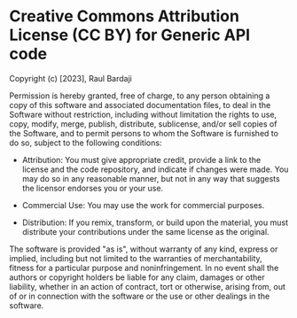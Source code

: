 # Creative Commons Attribution License (CC BY) for Generic API code

Copyright (c) [2023], Raul Bardaji

Permission is hereby granted, free of charge, to any person obtaining a copy of this software and associated documentation files, to deal in the Software without restriction, including without limitation the rights to use, copy, modify, merge, publish, distribute, sublicense, and/or sell copies of the Software, and to permit persons to whom the Software is furnished to do so, subject to the following conditions:

- Attribution: You must give appropriate credit, provide a link to the license and the code repository, and indicate if changes were made. You may do so in any reasonable manner, but not in any way that suggests the licensor endorses you or your use.

- Commercial Use: You may use the work for commercial purposes.

- Distribution: If you remix, transform, or build upon the material, you must distribute your contributions under the same license as the original.

The software is provided "as is", without warranty of any kind, express or implied, including but not limited to the warranties of merchantability, fitness for a particular purpose and noninfringement. In no event shall the authors or copyright holders be liable for any claim, damages or other liability, whether in an action of contract, tort or otherwise, arising from, out of or in connection with the software or the use or other dealings in the software.
